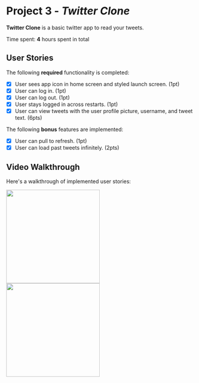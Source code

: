 # Project 3 - *Twitter Clone*

**Twitter Clone** is a basic twitter app to read your tweets.

Time spent: **4** hours spent in total

## User Stories

The following **required** functionality is completed:

- [x] User sees app icon in home screen and styled launch screen. (1pt)
- [x] User can log in. (1pt)
- [x] User can log out. (1pt)
- [x] User stays logged in across restarts. (1pt)
- [x] User can view tweets with the user profile picture, username, and tweet text. (6pts)

The following **bonus** features are implemented:

- [x] User can pull to refresh. (1pt)
- [x] User can load past tweets infinitely. (2pts)

## Video Walkthrough

Here's a walkthrough of implemented user stories:

<!--<img src='http://i.imgur.com/link/to/your/gif/file.gif' title='Video Walkthrough' width='' alt='Video Walkthrough' />-->
<!---->
<!--<img src='http://g.recordit.co/ry3pZRLml7.gif' title='Video Walkthrough' width='' alt='Video Walkthrough' />-->
<img src="http://i.imgur.com/link/to/your/gif/file.gif" width=250><br>
<img src="http://g.recordit.co/ry3pZRLml7.gif" width=250><br>

